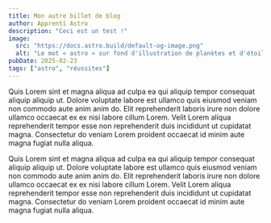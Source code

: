 ```yaml
---
title: Mon autre billet de blog
author: Apprenti Astro
description: "Ceci est un test !"
image:
  src: "https://docs.astro.build/default-og-image.png"
  alt: "Le mot « astro » sur fond d'illustration de planètes et d'étoiles."
pubDate: 2025-02-23
tags: ["astro", "réussites"]
---
```

Quis Lorem sint et magna aliqua ad culpa ea qui aliquip tempor consequat aliquip aliquip ut. Dolore voluptate labore est ullamco quis eiusmod veniam non commodo aute anim anim do. Elit reprehenderit laboris irure non dolore ullamco occaecat ex ex nisi labore cillum Lorem. Velit Lorem aliqua reprehenderit tempor esse non reprehenderit duis incididunt ut cupidatat magna. Consectetur do veniam Lorem proident occaecat id minim aute magna fugiat nulla aliqua.

Quis Lorem sint et magna aliqua ad culpa ea qui aliquip tempor consequat aliquip aliquip ut. Dolore voluptate labore est ullamco quis eiusmod veniam non commodo aute anim anim do. Elit reprehenderit laboris irure non dolore ullamco occaecat ex ex nisi labore cillum Lorem. Velit Lorem aliqua reprehenderit tempor esse non reprehenderit duis incididunt ut cupidatat magna. Consectetur do veniam Lorem proident occaecat id minim aute magna fugiat nulla aliqua.
